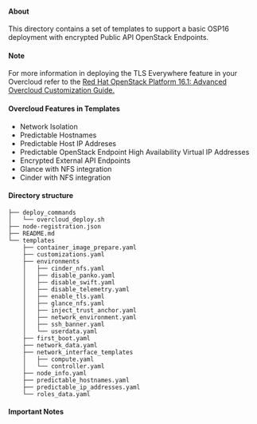 #### About
This directory contains a set of templates to support a basic OSP16 deployment
with encrypted Public API OpenStack Endpoints. 

#### Note

For more information in deploying the TLS Everywhere feature in your Overcloud refer
to the [Red Hat OpenStack Platform 16.1: Advanced Overcloud Customization Guide.](https://access.redhat.com/documentation/en-us/red_hat_openstack_platform/16.1/html/advanced_overcloud_customization/)

#### Overcloud Features in Templates
- Network Isolation
- Predictable Hostnames
- Predictable Host IP Addreses
- Predictable OpenStack Endpoint High Availability Virtual IP Addresses
- Encrypted External API Endpoints
- Glance with NFS integration
- Cinder with NFS integration


#### Directory structure
```
├── deploy_commands
│   └── overcloud_deploy.sh
├── node-registration.json
├── README.md
└── templates
    ├── container_image_prepare.yaml
    ├── customizations.yaml
    ├── environments
    │   ├── cinder_nfs.yaml
    │   ├── disable_panko.yaml
    │   ├── disable_swift.yaml
    │   ├── disable_telemetry.yaml
    │   ├── enable_tls.yaml
    │   ├── glance_nfs.yaml
    │   ├── inject_trust_anchor.yaml
    │   ├── network_environment.yaml
    │   ├── ssh_banner.yaml
    │   └── userdata.yaml
    ├── first_boot.yaml
    ├── network_data.yaml
    ├── network_interface_templates
    │   ├── compute.yaml
    │   └── controller.yaml
    ├── node_info.yaml
    ├── predictable_hostnames.yaml
    ├── predictable_ip_addresses.yaml
    └── roles_data.yaml

```

#### Important Notes
